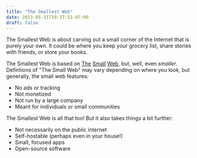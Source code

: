 ```yaml
---
title: "The Smallest Web"
date: 2023-05-31T19:37:53-07:00
draft: false
---
```


The Smallest Web is about carving out a small corner of the Internet that is purely your own. It could be where you keep your grocery list, share stories with friends, or store your books.

The Smallest Web is based on [The](https://benhoyt.com/writings/the-small-web-is-beautiful/) [Small](https://neustadt.fr/essays/the-small-web/) [Web](https://ar.al/2020/08/07/what-is-the-small-web/), but, well, even _smaller_. Defintions of "The Small Web" may vary depending on where you look, but generally, the small web features:

- No ads or tracking
- Not monetized
- Not run by a large company
- Meant for individuals or small communities

The Smallest Web is all that too! But it also takes things a bit further:

- Not necessarily on the public internet
- Self-hostable (perhaps even in your house!)
- Small, focused apps
- Open-source software

